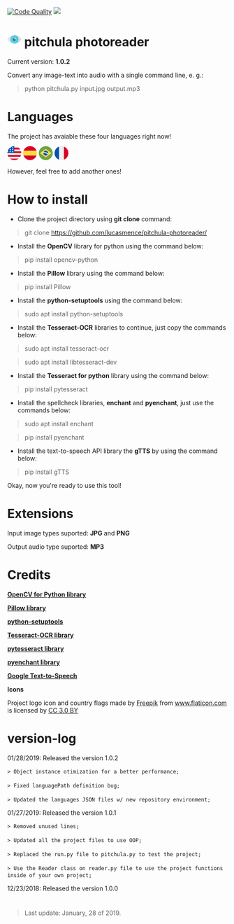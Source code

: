 [![Code Quality](https://scrutinizer-ci.com/g/lucasmence/pitchula-photoreader/badges/quality-score.png?b=master)](https://scrutinizer-ci.com/g/lucasmence/pitchula-photoreader/?branch=master) ![ ](https://scrutinizer-ci.com/g/lucasmence/pitchula-photoreader/badges/build.png?b=master)

# ![ ](./data/image/logo-eye-32-32.png) **pitchula photoreader**

Current version: **1.0.2**

Convert any image-text into audio with a single command line, e. g.: 
> python pitchula.py input.jpg output.mp3

# Languages

The project has avaiable these four languages right now!

![ ](./data/image/flag-united-states-32-32.png) ![ ](./data/image/flag-spain-32-32.png) ![ ](./data/image/flag-brazil-32-32.png) ![ ](./data/image/flag-france-32-32.png)

However, feel free to add another ones!

# How to install

- Clone the project directory using **git clone** command:
> git clone https://github.com/lucasmence/pitchula-photoreader/

- Install the **OpenCV** library for python using the command below:
> pip install opencv-python

- Install the **Pillow** library using the command below:
> pip install Pillow

- Install the **python-setuptools** using the command below:
>  sudo apt install python-setuptools

- Install the **Tesseract-OCR** libraries to continue, just copy the commands below:
> sudo apt install tesseract-ocr

> sudo apt install libtesseract-dev

- Install the **Tesseract for python** library using the command below:
> pip install pytesseract

- Install the spellcheck libraries, **enchant** and **pyenchant**, just use the commands below:
> sudo apt install enchant

> pip install pyenchant

- Install the text-to-speech API library the **gTTS** by using the command below:
> pip install gTTS

Okay, now you're ready to use this tool!

# Extensions

Input image types suported: **JPG** and **PNG**

Output audio type suported: **MP3**

# Credits

**[OpenCV for Python library](https://github.com/skvark/opencv-python)**

**[Pillow library](https://github.com/python-pillow/Pillow/)**

**[python-setuptools](https://github.com/pypa/setuptools)**

**[Tesseract-OCR library](https://github.com/tesseract-ocr/tesseract)**

**[pytesseract library](https://github.com/madmaze/pytesseract)** 

**[pyenchant library](https://github.com/rfk/pyenchant)** 

**[Google Text-to-Speech](https://github.com/pndurette/gTTS)** 

**Icons**
<div>Project logo icon and country flags made by <a href="https://www.freepik.com/" title="Freepik">Freepik</a> from <a href="https://www.flaticon.com/" 			    title="Flaticon">www.flaticon.com</a> is licensed by <a href="http://creativecommons.org/licenses/by/3.0/" 			    title="Creative Commons BY 3.0" target="_blank">CC 3.0 BY</a></div>

# version-log
 
 01/28/2019: Released the version 1.0.2

    > Object instance otimization for a better performance;

    > Fixed languagePath definition bug;

    > Updated the languages JSON files w/ new repository environment;
    

 01/27/2019: Released the version 1.0.1

    > Removed unused lines;

    > Updated all the project files to use OOP;

    > Replaced the run.py file to pitchula.py to test the project;

    > Use the Reader class on reader.py file to use the project functions inside of your own project;
    

 12/23/2018: Released the version 1.0.0

#

> Last update: January, 28 of 2019.
